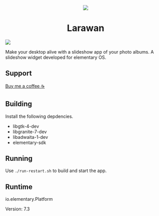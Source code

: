 <p align="center">
    <img src="https://raw.githubusercontent.com/xchan14/larawan/7b65daff83094b557e435a37278b0a8e07854755/data/128.svg" />
    <h1 align="center"> Larawan</h1>
</p>

<img src="https://github.com/xchan14/larawan/blob/main/data/screenshots/app_with_settings.png?raw=true" />

Make your desktop alive with a slideshow app of your photo albums. A slideshow widget developed for elementary OS.

## Support

<a href="https://www.patreon.com/checkout/devchannn?rid=22332672">Buy me a coffee ☕️ </a>

## Building

Install the following depdencies.

- libgtk-4-dev
- libgranite-7-dev
- libadwaita-1-dev
- elementary-sdk

## Running

Use `./run-restart.sh` to build and start the app.

## Runtime

io.elementary.Platform

<p>Version: 7.3</p>
